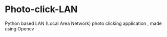 # Photo-click-LAN
Python based LAN (Local Area Network) photo clicking application , made using Opencv
